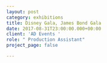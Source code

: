 ```yaml
---
layout: post
category: exhibitions
title: Disney Gala, James Bond Gala
date: 2017-08-31T23:00:00.000+00:00
client: 'AD Events '
role: " Production Assistant"
project_page: false

---
```

